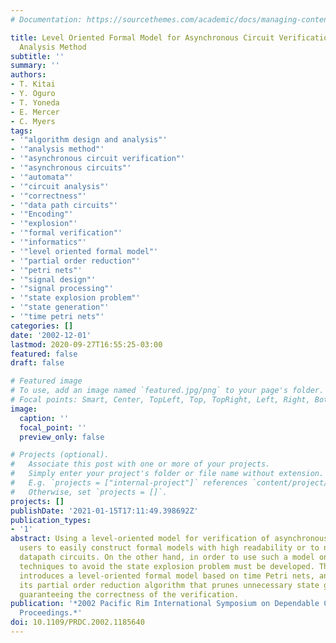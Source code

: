 ```yaml
---
# Documentation: https://sourcethemes.com/academic/docs/managing-content/

title: Level Oriented Formal Model for Asynchronous Circuit Verification and Its Efficient
  Analysis Method
subtitle: ''
summary: ''
authors:
- T. Kitai
- Y. Oguro
- T. Yoneda
- E. Mercer
- C. Myers
tags:
- '"algorithm design and analysis"'
- '"analysis method"'
- '"asynchronous circuit verification"'
- '"asynchronous circuits"'
- '"automata"'
- '"circuit analysis"'
- '"correctness"'
- '"data path circuits"'
- '"Encoding"'
- '"explosion"'
- '"formal verification"'
- '"informatics"'
- '"level oriented formal model"'
- '"partial order reduction"'
- '"petri nets"'
- '"signal design"'
- '"signal processing"'
- '"state explosion problem"'
- '"state generation"'
- '"time petri nets"'
categories: []
date: '2002-12-01'
lastmod: 2020-09-27T16:55:25-03:00
featured: false
draft: false

# Featured image
# To use, add an image named `featured.jpg/png` to your page's folder.
# Focal points: Smart, Center, TopLeft, Top, TopRight, Left, Right, BottomLeft, Bottom, BottomRight.
image:
  caption: ''
  focal_point: ''
  preview_only: false

# Projects (optional).
#   Associate this post with one or more of your projects.
#   Simply enter your project's folder or file name without extension.
#   E.g. `projects = ["internal-project"]` references `content/project/deep-learning/index.md`.
#   Otherwise, set `projects = []`.
projects: []
publishDate: '2021-01-15T17:11:49.398692Z'
publication_types:
- '1'
abstract: Using a level-oriented model for verification of asynchronous circuits helps
  users to easily construct formal models with high readability or to naturally model
  datapath circuits. On the other hand, in order to use such a model on large circuits,
  techniques to avoid the state explosion problem must be developed. This paper first
  introduces a level-oriented formal model based on time Petri nets, and then proposes
  its partial order reduction algorithm that prunes unnecessary state generation while
  guaranteeing the correctness of the verification.
publication: '*2002 Pacific Rim International Symposium on Dependable Computing, 2002.
  Proceedings.*'
doi: 10.1109/PRDC.2002.1185640
---
```

